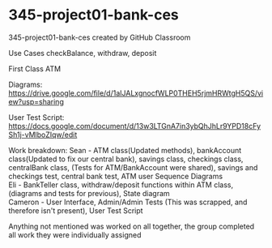 # 345-project01-bank-ces
345-project01-bank-ces created by GitHub Classroom


Use Cases
checkBalance,
withdraw,
deposit

First Class
ATM


Diagrams:
https://drive.google.com/file/d/1aIJALxgnocfWLP0THEH5rjmHRWtgH5QS/view?usp=sharing 

User Test Script:
https://docs.google.com/document/d/13w3LTGnA7in3ybQhJhLr9YPD18cFySh1j-vMlboZIqw/edit


Work breakdown:
Sean - ATM class(Updated methods), bankAccount class(Updated to fix our central bank), savings class, checkings class, centralBank class, (Tests for ATM/BankAccount were shared), savings and checkings test, central bank test, ATM user Sequence Diagrams\
Eli - BankTeller class, withdraw/deposit functions within ATM class, (diagrams and tests for previous), State diagram\
Cameron - User Interface, Admin/Admin Tests (This was scrapped, and therefore isn't present), User Test Script

Anything not mentioned was worked on all together, the group completed all work they were individually assigned
